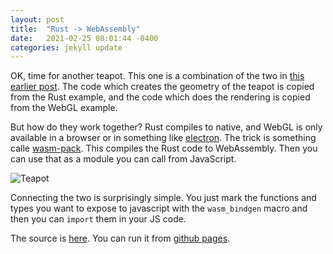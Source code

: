 ```yaml
---
layout: post
title:  "Rust -> WebAssembly"
date:   2021-02-25 08:01:44 -0400
categories: jekyll update
---
```

OK, time for another teapot. This one is a combination of the two in
[this earlier post](https://rustytriangles.github.io/jekyll/update/2020/05/01/teapots.html). The code
which creates the geometry of the teapot is copied from the Rust example, and the code which does the
rendering is copied from the WebGL example.

But how do they work together? Rust compiles to native, and WebGL is only available in a browser or in
something like [electron](https://www.electronjs.org/). The trick is something calle [wasm-pack](https://rustwasm.github.io/wasm-pack/book/). This compiles the Rust code to WebAssembly. Then you can use that as
a module you can call from JavaScript.

![Teapot]({{site.baseurl}}/images/rust_wasm_teapot_screenshot.png)

Connecting the two is surprisingly simple. You just mark the functions and types you want to
expose to javascript with the `wasm_bindgen` macro and then you can `import` them in your JS code.

The source is [here](https://github.com/rustytriangles/rust-wasm-teapot). You can run it from [github pages](https://rustytriangles.github.io/rust-wasm-teapot/).
